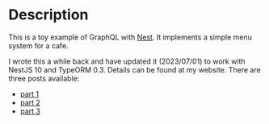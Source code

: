 # Description

This is a toy example of GraphQL with [Nest](https://github.com/nestjs/nest).  It implements a simple menu system for a cafe.


I wrote this a while back and have updated it (2023/07/01) to work with NestJS 10 and TypeORM 0.3.   Details can be found at my website.  There
are three posts available: 
* [part 1](https://greggallardo.com/article/12fc2c04-cb12-455c-8cc0-82d8a1d4d104) 
* [part 2](https://greggallardo.com/article/51601863-92e3-4f03-a6de-759f7622f752)
* [part 3](https://greggallardo.com/article/33669f34-c223-4f18-b682-554a0f7b05ee)

